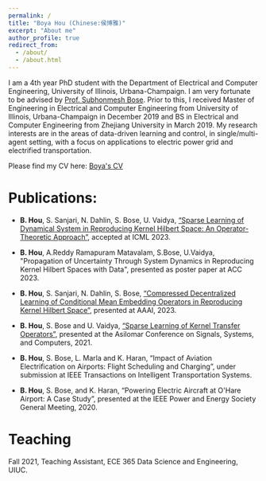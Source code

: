 ```yaml
---
permalink: /
title: "Boya Hou (Chinese:侯博雅)"
excerpt: "About me"
author_profile: true
redirect_from: 
  - /about/
  - /about.html
---
```



I am a 4th year PhD student with the Department of Electrical and Computer Engineering, University of Illinois, Urbana-Champaign. I am very fortunate to be advised by [Prof. Subhonmesh Bose](http://boses.ece.illinois.edu/). Prior to this, I received Master of Engineering in Electrical and Computer Engineering from University of Illinois, Urbana-Champaign in December 2019 and BS in Electrical and Computer Engineering from Zhejiang University in March 2019. 
My research interests are in the areas of data-driven learning and control, in single/multi-agent setting, with a focus on applications to electric power grid and electrified transportation. 



Please find my CV here: [Boya's CV](../assets/BoyaCV.pdf)


# Publications:

* **B. Hou**, S. Sanjari, N. Dahlin, S. Bose, U. Vaidya, [“Sparse Learning of Dynamical System in Reproducing Kernel Hilbert Space: An Operator-Theoretic Approach”](../assets/ICML_2023.pdf), accepted at ICML 2023.

* **B. Hou**, A.Reddy Ramapuram Matavalam, S.Bose, U.Vaidya, "Propagation of Uncertainty Through System Dynamics in Reproducing Kernel Hilbert Spaces with Data", presented as poster paper at ACC 2023.

* **B. Hou**, S. Sanjari, N. Dahlin, S. Bose, [“Compressed Decentralized Learning of Conditional Mean Embedding Operators in Reproducing Kernel Hilbert Space”](../assets/AAAI_2023.pdf), presented at AAAI, 2023.

* **B. Hou**, S. Bose and U. Vaidya, [“Sparse Learning of Kernel Transfer Operators”](../assets/Asilomar2021.pdf), presented at the Asilomar Conference on Signals, Systems, and Computers, 2021.

* **B. Hou**, S. Bose, L. Marla and K. Haran, “Impact of Aviation Electrification on Airports: Flight Scheduling and Charging”, under submission at IEEE Transactions on Intelligent Transportation Systems.

* **B. Hou**, S. Bose, and K. Haran, “Powering Electric Aircraft at O'Hare Airport: A Case Study”, presented at the IEEE Power and Energy Society General Meeting, 2020.

# Teaching
Fall 2021, Teaching Assistant, ECE 365 Data Science and Engineering, UIUC.









